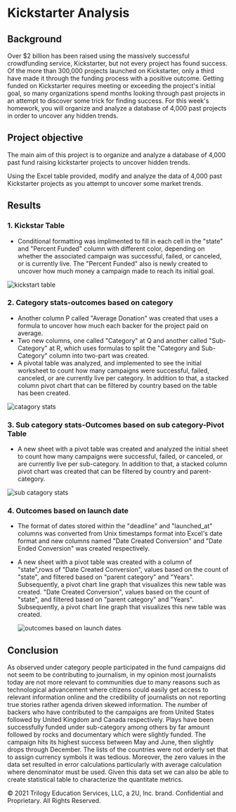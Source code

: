 # Kickstarter Analysis

## Background

Over $2 billion has been raised using the massively successful crowdfunding service, Kickstarter, but not every project has found success. Of the more than 300,000 projects launched on Kickstarter, only a third have made it through the funding process with a positive outcome.
Getting funded on Kickstarter requires meeting or exceeding the project's initial goal, so many organizations spend months looking through past projects in an attempt to discover some trick for finding success. For this week's homework, you will organize and analyze a database of 4,000 past projects in order to uncover any hidden trends.


## Project objective

The main aim of this project is to organize and analyze a database of 4,000 past fund raising kickstarter projects to uncover hidden trends.

Using the Excel table provided, modify and analyze the data of 4,000 past Kickstarter projects as you attempt to uncover some market trends.

## Results

### 1. Kickstar Table

-  Conditional formatting was implimented to fill in each cell in the "state" and "Percent Funded" column with different color, depending on  
   whether the associated campaign was successful, failed, or canceled, or is currently live. The "Percent Funded" also is newly created to 
   uncover how much money a campaign made to reach its initial goal.
  
 ![kickstart table](https://user-images.githubusercontent.com/84547558/168671178-f088e37d-9071-464b-be8b-b75732fe92da.png)

### 2. Category stats-outcomes based on category

-  Another column P called "Average Donation" was created that uses a formula to uncover how much each backer for the project paid on average.
-  Two new columns, one called "Category" at Q and another called "Sub-Category" at R, which uses formulas to split the "Category and 
    Sub-Category" column into two-part was created.
-  A pivotal table was analyzed, and implemented to see the initial worksheet to count how many campaigns were successful, failed, canceled, or
    are currently live per category. In addition to that, a stacked column pivot chart that can be filtered by country based on the table has 
    been created.
    
![catagory stats](https://user-images.githubusercontent.com/84547558/168671302-60af1d95-274f-4d32-8e2a-da453d70e5a2.png)

### 3. Sub category stats-Outcomes based on sub category-Pivot Table

 -  A new sheet with a pivot table was created and analyzed the initial sheet to count how many campaigns were successful, failed, or canceled, or 
 are currently live per sub-category. In addition to that, a stacked column pivot chart was created that can be filtered by country and
 parent-category.
    
![sub catagory stats](https://user-images.githubusercontent.com/84547558/168671407-79561d13-47dc-4db5-a12b-f0f5028418e9.png)

### 4. Outcomes based on launch date

- The format of dates stored within the "deadline" and "launched_at" columns was converted from Unix timestamps format into Excel's date format and
  new columns named "Date Created Conversion" and "Date Ended Conversion" was created respectively.
- A new sheet with a pivot table was created with a column of "state",rows of "Date Created Conversion", values based on the count of "state", 
  and filtered based on "parent category" and "Years". Subsequently, a pivot chart line graph that visualizes this new table was created. "Date 
  Created Conversion", values based on the count of "state", and filtered based on "parent category" and "Years". Subsequently, a pivot chart 
  line graph that visualizes this new table was created.
  
  ![outcomes based on launch dates](https://user-images.githubusercontent.com/84547558/168672718-46f80437-8fc2-4c1e-b076-233c13ddee4e.png)


## Conclusion

As observed under category people participated in the fund campaigns did not seem to be contributing to journalism, in my opinion most journalists today are not more relevant to communities due to many reasons such as technological advancement where citizens could easily get access to relevant information online and the credibility of journalists on not reporting true stories rather agenda driven skewed information. The number of backers who have contributed to the campaigns are from United States followed by United Kingdom and Canada respectively.
Plays have been successfully funded under sub-category among others by far amount followed by rocks and documentary which were slightly funded. The campaign hits its highest success between May and June, then slightly drops through December. The lists of the countries were not orderly set that to assign currency symbols it was tedious. Moreover, the zero values in the data set resulted in error calculations particularly with average calculation where denominator must be used. Given this data set we can also be able to create statistical table to characterize the quantitate metrics.


© 2021 Trilogy Education Services, LLC, a 2U, Inc. brand. Confidential and Proprietary. All Rights Reserved.
